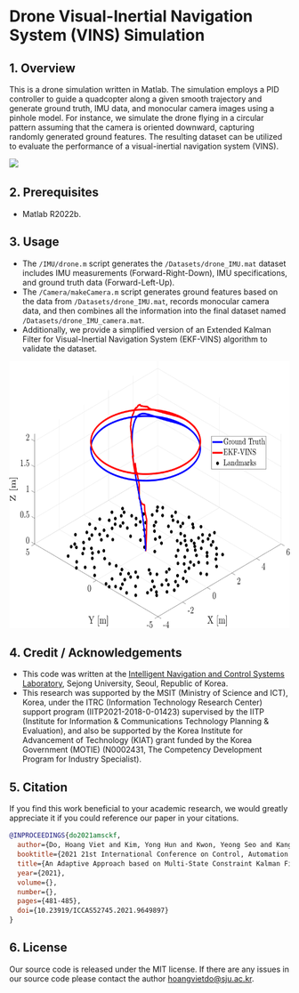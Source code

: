 # Drone Visual-Inertial Navigation System (VINS) Simulation

## 1. Overview
This is a drone simulation written in Matlab. The simulation employs a PID controller to guide a quadcopter along a given smooth trajectory and generate ground truth, IMU data, and monocular camera images using a pinhole model.
For instance, we simulate the drone flying in a circular pattern assuming that the camera is oriented downward, capturing randomly generated ground features.
The resulting dataset can be utilized to evaluate the performance of a visual-inertial navigation system (VINS).

![](/images/drone_vins.gif)

## 2. Prerequisites
- Matlab R2022b.
  
## 3. Usage
- The ```/IMU/drone.m``` script generates the ```/Datasets/drone_IMU.mat``` dataset includes IMU measurements (Forward-Right-Down), IMU specifications, and ground truth data (Forward-Left-Up).
- The ```/Camera/makeCamera.m``` script generates ground features based on the data from ```/Datasets/drone_IMU.mat```, records monocular camera data, and then combines all the information into the final dataset named ```/Datasets/drone_IMU_camera.mat```.
- Additionally, we provide a simplified version of an Extended Kalman Filter for Visual-Inertial Navigation System (EKF-VINS) algorithm to validate the dataset.

<p align="center">
<img src='/images/results.png' width='640' height='480'>
</p>

## 4. Credit / Acknowledgements
- This code was written at the [Intelligent Navigation and Control Systems Laboratory](https://sites.google.com/view/incsl), Sejong University, Seoul, Republic of Korea.
- This research was supported by the MSIT (Ministry of Science and ICT), Korea, under the ITRC (Information Technology Research Center) support program (IITP2021-2018-0-01423) supervised by the IITP (Institute for Information & Communications Technology Planning & Evaluation), and also be supported by the Korea Institute for Advancement of Technology (KIAT) grant funded by the Korea Government (MOTIE) (N0002431, The Competency Development Program for Industry Specialist).

## 5. Citation
If you find this work beneficial to your academic research, we would greatly appreciate it if you could reference our paper in your citations.
```bibtex
@INPROCEEDINGS{do2021amsckf,
  author={Do, Hoang Viet and Kim, Yong Hun and Kwon, Yeong Seo and Kang, San Hee and Kim, Hak Ju and Song, Jin Woo},
  booktitle={2021 21st International Conference on Control, Automation and Systems (ICCAS)}, 
  title={An Adaptive Approach based on Multi-State Constraint Kalman Filter for UAVs}, 
  year={2021},
  volume={},
  number={},
  pages={481-485},
  doi={10.23919/ICCAS52745.2021.9649897}
}
```

## 6. License
Our source code is released under the MIT license. If there are any issues in our source code please contact the author [hoangvietdo@sju.ac.kr](mailto:hoangvietdo@sju.ac.kr).
